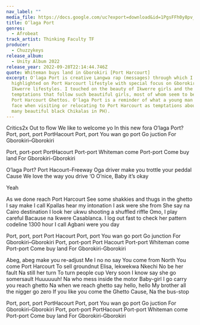 ```yaml
---
nav_label: ""
media_file: https://docs.google.com/uc?export=download&id=1PgsFFh0y8pv_X0cr7H0bN4NgE_5yUoWc
title: O’laga Port
genres:
  - Afrobeat
track_artist: Thinking Faculty TF
producer:
  - Chuzzykeys
release_album:
  - Unity Album 2022
release_year: 2022-09-28T22:14:44.746Z
quote: Whiteman buys land in Gborokiri [Port Harcourt]
excerpt: O'laga Port is creative Langwa rap (messages) through which I
  highlighted on Port Harcourt lifestyle with special focus on Gborokiri and
  Ikwerre lifestyles. I touched on the beauty of Ikwerre girls and the natural
  temptations that follow such beautiful girls, most of whom seem to be found in
  Port Harcourt Ghettos. O'laga Port is a reminder of what a young man could
  face when visiting or relocating to Port Harcourt as temptations abound (Too
  many beautiful black Chikalas in PH).
---
```

Critics2x
Out to flow
We like to welcome yo
In this new fora
O’laga Port?
Port, port, port
PortHacourt
Port, port
You wan go port
Go juction
For Gborokiri–Gborokiri

Port, port-port
PortHacourt
Port-port
Whiteman come
Port-port
Come buy land
For Gborokiri-Gborokiri

O’laga Port?
Port Hacourt–Freeway
Oga driver make you trottle your peddal
Cause
We love the way you drive ‘O
O’nice,
Baby it’s okay

Yeah

As we done reach Port Harcourt
See some shakkies and thugs in the ghetto
I say make I call
Kpallas hear my intonation
I ask were she from
She say na Cairo destination
I look her ukwu shooting a shuffled riffle
Omo, I play careful
Bacause na Ikwere Casablanca.
I log out fast to check her pattern codeline
1300 hour
I call Agbani were you day

Port, port, port
Port Hacourt
Port, port
You wan go port
Go junction
For Gborokiri–Gborokiri
Port, port-port
Port Hacourt
Port-port
Whiteman come
Port-port
Come buy land
For Gborokiri-Gborokiri

Abeg, abeg make you re-adjust
Me I no no say
You come from North
You come Port Harcourt
To sell groundnut
Elisa, lekwekwa Nkechi
No be her fault
Na still her turn
To turn people cup
Very soon I know say she go somersault
Huuuuuuh!
Na who mess inside the motor
Baby-girl I go carry you reach ghetto
Na when we reach ghetto say hello, hello
My brother all the nigger go zero
If you like you come the Ghetto
Cause,
Na the bus-stop

Port, port, port
PortHacourt
Port, port
You wan go port
Go juction
For Gborokiri–Gborokiri
Port, port-port
PortHacourt
Port-port
Whiteman come
Port-port
Come buy land
For Gborokiri-Gborokiri